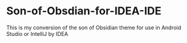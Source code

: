 Son-of-Obsdian-for-IDEA-IDE
===========================

This is my conversion of the son of Obsidian theme for use in Android Studio or IntelliJ by IDEA
